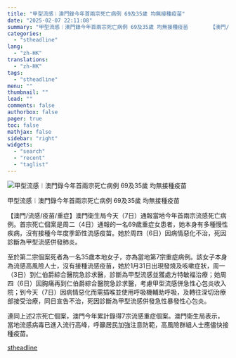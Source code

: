 ```yaml
---
title: "甲型流感︱澳門錄今年首兩宗死亡病例 69及35歲 均無接種疫苗"
date: "2025-02-07 22:11:08"
summary: "甲型流感︱澳門錄今年首兩宗死亡病例 69及35歲 均無接種疫苗       【澳門/流感/疫..."
categories:
  - "stheadline"
lang:
  - "zh-HK"
translations:
  - "zh-HK"
tags:
  - "stheadline"
menu: ""
thumbnail: ""
lead: ""
comments: false
authorbox: false
pager: true
toc: false
mathjax: false
sidebar: "right"
widgets:
  - "search"
  - "recent"
  - "taglist"
---
```


![甲型流感︱澳門錄今年首兩宗死亡病例 69及35歲 均無接種疫苗](https://image.stheadline.com/f/680p0/0x0/100/none/b9fc35dd98db4ebe4ae698cbc7ac4e3a/stheadline/inewsmedia/20250207/_2025020722005125581.jpg)

甲型流感︱澳門錄今年首兩宗死亡病例 69及35歲 均無接種疫苗




【澳門/流感/疫苗/重症】澳門衛生局今天（7日）通報當地今年首兩宗流感死亡病例。首宗死亡個案是周二（4日）通報的一名69歲重症女患者，她本身有多種慢性疾病，沒有接種今年度季節性流感疫苗。她於周四（6日）因病情惡化不治，死因診斷為甲型流感併發肺炎。

至於第二宗個案死者為一名35歲本地女子，亦為當地第7宗重症病例。該女子本身為流感高風險人士，沒有接種流感疫苗，她於1月31日出現發燒及咳嗽症狀，周一（3日）到仁伯爵綜合醫院急診求醫，診斷為甲型流感並獲處方特敏福治療；她周四（6日）因胸痛再到仁伯爵綜合醫院急診求醫，考慮甲型流感併急性心包炎收入院；到今天（7日）因病情惡化而需插喉並使用呼吸機輔助呼吸，及轉往深切治療部接受治療，同日宣告不治，死因診斷為甲型流感併發急性暴發性心包炎。

連同上述2宗死亡個案，澳門今年累計錄得7宗流感重症個案。澳門衛生局表示，當地流感病毒已進入流行高峰，呼籲居民加強注意防範，高風險群組人士應儘快接種疫苗。

[stheadline](https://std.stheadline.com/realtime/article/2051493/即時-國際-甲型流感︱澳門錄今年首兩宗死亡病例-69及35歲-均無接種疫苗)
